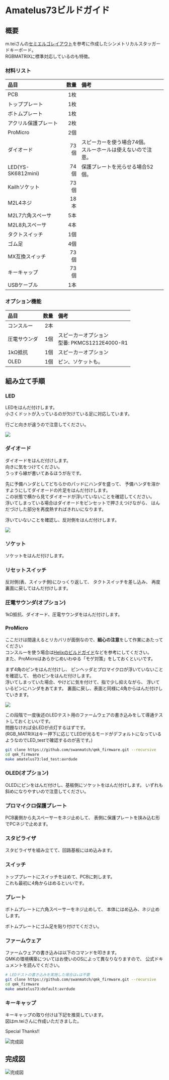 # Amatelus73ビルドガイド

## 概要

m.teiさんの[セミエルゴレイアウト](https://github.com/mtei/SemiErgo_Layout)を参考に作成したシンメトリカルスタッガードキーボード。  
RGBMATRIXに標準対応しているのも特徴。


### 材料リスト

| 品目                    | 数量 | 備考 |
| :---------------------- | ---: | :--- |
| PCB                     |  1枚 |  |
| トッププレート          |  1枚 |  |
| ボトムプレート          |  1枚 |  |
| アクリル保護プレート    |  2枚 |  |
| ProMicro                |  2個 |  |
| ダイオード              | 73個 | スピーカーを使う場合74個。<br>スルーホールは使えないので注意。 |
| LED(YS-SK6812mini)      | 74個 | 保護プレートを光らせる場合52個。 |
| Kailhソケット           | 73個 |  |
| M2L4ネジ                | 18本 |  |
| M2L7六角スペーサ        |  5本 |  |
| M2L8丸スペーサ          |  4本 |  |
| タクトスイッチ          |  1個 |  |
| ゴム足                  |  4個 |  |
| MX互換スイッチ          | 73個 |  |
| キーキャップ            | 73個 |  |
| USBケーブル             |  1本 |  |

### オプション機能

| 品目             | 数量 | 備考 |
| :--------------- | ---: | :--- |
| コンスルー       |  2本 |  |
| 圧電サウンダ     |  1個 | スピーカーオプション<br>型番: PKMCS1212E4000-R1 |
| 1kΩ抵抗         |  1個 | スピーカーオプション |
| OLED             |  1個 | ピン、ソケットも。 |


## 組み立て手順

### LED

LEDをはんだ付けします。  
小さくドットが入っているのが欠けている足に対応しています。

行ごと向きが違うので注意してください。

![](images/readme/process01.jpg)

### ダイオード

ダイオードをはんだ付けします。  
向きに気をつけてください。  
うっすら線が書いてあるほうが左です。

先に予備ハンダとしてどちらかのパッドにハンダを盛って、
予備ハンダを溶かすようにしてダイオードの片足をはんだ付けします。  
この状態で横から見てダイオードが浮いていないことを確認してください。  
浮いてしまっている場合はダイオードをピンセットで押さえつけながら、
はんだづけした部分を再度熱すればきれいになります。

浮いていないことを確認し、反対側をはんだ付けします。

![](images/readme/process02.jpg)


### ソケット

ソケットをはんだ付けします。


### リセットスイッチ

反対側(表、スイッチ側)にひっくり返して、
タクトスイッチを差し込み、
再度裏面に戻してはんだ付けします。


### 圧電サウンダ(オプション)

1kΩ抵抗、ダイオード、圧電サウンダをはんだ付けします。


### ProMicro

ここだけは間違えるとリカバリが面倒なので、**細心の注意**をして作業にあたってください  
コンスルーを使う場合は[Helixのビルドガイド](https://github.com/MakotoKurauchi/helix/blob/master/Doc/buildguide_jp.md#pro-micro)などを参考にしてください。  
また、ProMicroはあらかじめいわゆる「モゲ対策」をしておくといいです。


まず4角のピンをはんだ付けし、
ピンヘッダとプロマイクロが浮いていないことを確認して、
他のピンをはんだ付けします。  
浮いてしまっていた場合、やけどに気を付けて、指で少し抑えながら、
浮いているピンにハンダをあてます。
裏面に戻し、表面と同様に4角からはんだ付けしていきます。

![](images/readme/process03.jpg)

この段階で一度後述のLEDテスト用のファームウェアの書き込みをして導通テストしておくといいです。  
問題なければ全LEDが点灯するはずです。  
(RGB_MATRIXはキー押下に応じてLEDが光るモードがデフォルトになっているようなのでLED_testで確認するのが吉です。)

```sh
git clone https://github.com/swanmatch/qmk_firmware.git --recursive
cd qmk_firmware
make amatelus73:led_test:avrdude
```


### OLED(オプション)

OLEDにピンをはんだ付けし、基板側にソケットをはんだ付けします。
いずれも斜めになりやすいので注意してください。


### プロマイクロ保護プレート

PCB裏側から丸スペーサーをネジ止めして、
表側に保護プレートを挟み込む形でPCネジで止めます。

### スタビライザ

スタビライザを組み立てて、回路基板にはめ込みます。  

### スイッチ

トッププレートにスイッチをはめて、PCBに刺します。  
これも最初に4角からはめるといいです。


### プレート

ボトムプレートに六角スペーサーをネジ止めして、
本体にはめ込み、ネジ止めします。

ボトムプレートにゴム足を貼り付けてください。


### ファームウェア

ファームウェアの書き込みは以下のコマンドを叩きます。  
QMKの環境構築についてはお使いのOSによって異なりなりますので、
公式ドキュメントを読んでください。
```sh
# LEDテストの書き込みを実施した場合は↓は不要
git clone https://github.com/swanmatch/qmk_firmware.git --recursive
cd qmk_firmware
make amatelus73:default:avrdude
```

### キーキャップ

キーキャップの取り付けは下記を推奨しています。  
図はm.teiさんに作成いただきました。

Special Thanks!!

![完成図](images/readme/keycap.jpg)


## 完成図

![完成図](images/gallery/swan.jpg)
